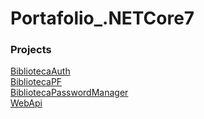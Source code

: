 # Portafolio_.NETCore7

### Projects
[BibliotecaAuth](https://github.com/TheNefelin/Portafolio_.NETCore7/tree/master/BibliotecaAuth) <br>
[BibliotecaPF](https://github.com/TheNefelin/Portafolio_.NETCore7/tree/master/BibliotecaPF) <br>
[BibliotecaPasswordManager](https://github.com/TheNefelin/Portafolio_.NETCore7/tree/master/BibliotecaPasswordManager) <br>
[WebApi](https://github.com/TheNefelin/Portafolio_.NETCore7/tree/master/WebApi)
